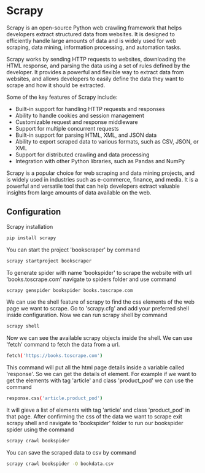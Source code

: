 # Scrapy

Scrapy is an open-source Python web crawling framework that helps developers extract structured data from websites. It is designed to efficiently handle large amounts of data and is widely used for web scraping, data mining, information processing, and automation tasks.

Scrapy works by sending HTTP requests to websites, downloading the HTML response, and parsing the data using a set of rules defined by the developer. It provides a powerful and flexible way to extract data from websites, and allows developers to easily define the data they want to scrape and how it should be extracted.

Some of the key features of Scrapy include:

- Built-in support for handling HTTP requests and responses
- Ability to handle cookies and session management
- Customizable request and response middleware
- Support for multiple concurrent requests
- Built-in support for parsing HTML, XML, and JSON data
- Ability to export scraped data to various formats, such as CSV, JSON, or XML
- Support for distributed crawling and data processing
- Integration with other Python libraries, such as Pandas and NumPy

Scrapy is a popular choice for web scraping and data mining projects, and is widely used in industries such as e-commerce, finance, and media. It is a powerful and versatile tool that can help developers extract valuable insights from large amounts of data available on the web.

## Configuration

Scrapy installation
```bash
pip install scrapy
```
You can start the project 'bookscraper' by command
```bash
scrapy startproject bookscraper
```
To generate spider with name 'bookspider' to scrape the website with url 'books.toscrape.com' navigate to spiders folder and use command
```bash
scrapy genspider bookspider books.toscrape.com
```
We can use the shell feature of scrapy to find the css elements of the web page we want to scrape. Go to 'scrapy.cfg' and add your preferred shell inside configuration. Now we can run scrapy shell by command
```bash
scrapy shell
```
Now we can see the available scrapy objects inside the shell. We can use 'fetch' command to fetch the data from a url.
```bash
fetch('https://books.toscrape.com')
```
This command will put all the html page details inside a variable called 'response'. So we can get the details of element. For example if we want to get the elements with tag 'article' and class 'product_pod' we can use the command
```bash
response.css('article.product_pod')
```
It will gieve a list of elements with tag 'article' and class 'product_pod' in that page. After confirming the css of the data we want to scrape exit scrapy shell and navigate to 'bookspider' folder to run our bookspider spider using the command
```bash
scrapy crawl bookspider
```
You can save the scraped data to csv by command
```bash
scrapy crawl bookspider -O bookdata.csv
```